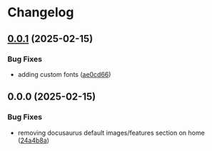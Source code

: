 # Changelog

## [0.0.1](https://github.com/hyperfluid-solutions/printcrew/compare/docs-v0.0.0...docs-v0.0.1) (2025-02-15)


### Bug Fixes

* adding custom fonts ([ae0cd66](https://github.com/hyperfluid-solutions/printcrew/commit/ae0cd66a8047320b817bd0d4c8dd723c8c1c1576))

## 0.0.0 (2025-02-15)


### Bug Fixes

* removing docusaurus default images/features section on home ([24a4b8a](https://github.com/hyperfluid-solutions/printcrew/commit/24a4b8a58c94c96fa009a8433aeecc5eaf4889a3))
